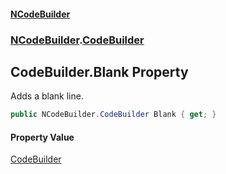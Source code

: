 #### [NCodeBuilder](./index.md 'index')
### [NCodeBuilder](./NCodeBuilder.md 'NCodeBuilder').[CodeBuilder](./NCodeBuilder-CodeBuilder.md 'NCodeBuilder.CodeBuilder')
## CodeBuilder.Blank Property
Adds a blank line.  
```csharp
public NCodeBuilder.CodeBuilder Blank { get; }
```
#### Property Value
[CodeBuilder](./NCodeBuilder-CodeBuilder.md 'NCodeBuilder.CodeBuilder')  
